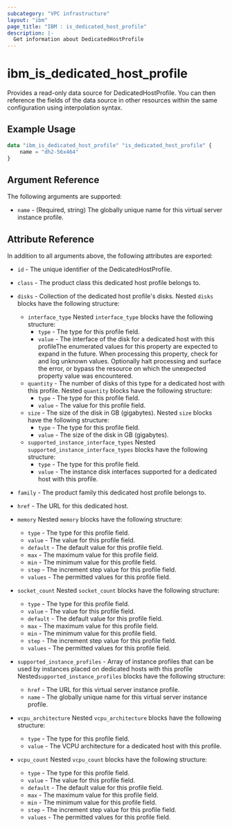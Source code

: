 ```yaml
---
subcategory: "VPC infrastructure"
layout: "ibm"
page_title: "IBM : is_dedicated_host_profile"
description: |-
  Get information about DedicatedHostProfile
---
```


# ibm\_is_dedicated_host_profile

Provides a read-only data source for DedicatedHostProfile. You can then reference the fields of the data source in other resources within the same configuration using interpolation syntax.

## Example Usage

```terraform
data "ibm_is_dedicated_host_profile" "is_dedicated_host_profile" {
	name = "dh2-56x464"
}
```

## Argument Reference

The following arguments are supported:

* `name` - (Required, string) The globally unique name for this virtual server instance profile.

## Attribute Reference

In addition to all arguments above, the following attributes are exported:

* `id` - The unique identifier of the DedicatedHostProfile.
* `class` - The product class this dedicated host profile belongs to.
* `disks` - Collection of the dedicated host profile's disks. Nested `disks` blocks have the following structure:
	* `interface_type`  Nested `interface_type` blocks have the following structure:
		* `type` - The type for this profile field.
		* `value` - The interface of the disk for a dedicated host with this profileThe enumerated values for this property are expected to expand in the future. When processing this property, check for and log unknown values. Optionally halt processing and surface the error, or bypass the resource on which the unexpected property value was encountered.
	* `quantity` - The number of disks of this type for a dedicated host with this profile. Nested `quantity` blocks have the following structure:
		* `type` - The type for this profile field.
		* `value` - The value for this profile field.
	* `size` - The size of the disk in GB (gigabytes). Nested `size` blocks have the following structure:
		* `type` - The type for this profile field.
		* `value` - The size of the disk in GB (gigabytes).
	* `supported_instance_interface_types`  Nested `supported_instance_interface_types` blocks have the following structure:
		* `type` - The type for this profile field.
		* `value` - The instance disk interfaces supported for a dedicated host with this profile.
* `family` - The product family this dedicated host profile belongs to.

* `href` - The URL for this dedicated host.

* `memory`  Nested `memory` blocks have the following structure:
	* `type` - The type for this profile field.
	* `value` - The value for this profile field.
	* `default` - The default value for this profile field.
	* `max` - The maximum value for this profile field.
	* `min` - The minimum value for this profile field.
	* `step` - The increment step value for this profile field.
	* `values` - The permitted values for this profile field.

* `socket_count`  Nested `socket_count` blocks have the following structure:
	* `type` - The type for this profile field.
	* `value` - The value for this profile field.
	* `default` - The default value for this profile field.
	* `max` - The maximum value for this profile field.
	* `min` - The minimum value for this profile field.
	* `step` - The increment step value for this profile field.
	* `values` - The permitted values for this profile field.

* `supported_instance_profiles` - Array of instance profiles that can be used by instances placed on dedicated hosts with this profile Nested`supported_instance_profiles` blocks have the following structure:
	* `href` - The URL for this virtual server instance profile.
	* `name` - The globally unique name for this virtual server instance profile.

* `vcpu_architecture`  Nested `vcpu_architecture` blocks have the following structure:
	* `type` - The type for this profile field.
	* `value` - The VCPU architecture for a dedicated host with this profile.

* `vcpu_count`  Nested `vcpu_count` blocks have the following structure:
	* `type` - The type for this profile field.
	* `value` - The value for this profile field.
	* `default` - The default value for this profile field.
	* `max` - The maximum value for this profile field.
	* `min` - The minimum value for this profile field.
	* `step` - The increment step value for this profile field.
	* `values` - The permitted values for this profile field.

